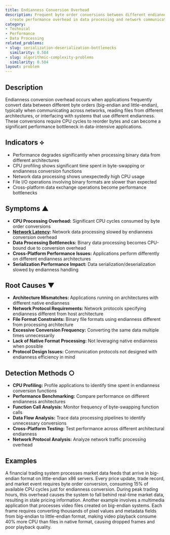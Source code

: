 ```yaml
---
title: Endianness Conversion Overhead
description: Frequent byte order conversions between different endianness formats
  create performance overhead in data processing and network communication.
category:
- Technical
- Performance
- Data Processing
related_problems:
- slug: serialization-deserialization-bottlenecks
  similarity: 0.584
- slug: algorithmic-complexity-problems
  similarity: 0.504
layout: problem
---
```


## Description

Endianness conversion overhead occurs when applications frequently convert data between different byte orders (big-endian and little-endian), typically when communicating across networks, reading files from different architectures, or interfacing with systems that use different endianness. These conversions require CPU cycles to reorder bytes and can become a significant performance bottleneck in data-intensive applications.

## Indicators ⟡

- Performance degrades significantly when processing binary data from different architectures
- CPU profiling shows significant time spent in byte-swapping or endianness conversion functions
- Network data processing shows unexpectedly high CPU usage
- File I/O operations involving binary formats are slower than expected
- Cross-platform data exchange operations become performance bottlenecks

## Symptoms ▲

- **CPU Processing Overhead:** Significant CPU cycles consumed by byte order conversions
- **[Network Latency](network-latency.md):** Network data processing slowed by endianness conversion overhead
- **Data Processing Bottlenecks:** Binary data processing becomes CPU-bound due to conversion overhead
- **Cross-Platform Performance Issues:** Applications perform differently on different endianness architectures
- **Serialization Performance Impact:** Data serialization/deserialization slowed by endianness handling

## Root Causes ▼

- **Architecture Mismatches:** Applications running on architectures with different native endianness
- **Network Protocol Requirements:** Network protocols specifying endianness different from host architecture
- **File Format Constraints:** Binary file formats using endianness different from processing architecture
- **Excessive Conversion Frequency:** Converting the same data multiple times unnecessarily
- **Lack of Native Format Processing:** Not leveraging native endianness when possible
- **Protocol Design Issues:** Communication protocols not designed with endianness efficiency in mind

## Detection Methods ○

- **CPU Profiling:** Profile applications to identify time spent in endianness conversion functions
- **Performance Benchmarking:** Compare performance on different endianness architectures
- **Function Call Analysis:** Monitor frequency of byte-swapping function calls
- **Data Flow Analysis:** Trace data processing pipelines to identify unnecessary conversions
- **Cross-Platform Testing:** Test performance across different architectural endianness
- **Network Protocol Analysis:** Analyze network traffic processing overhead

## Examples

A financial trading system processes market data feeds that arrive in big-endian format on little-endian x86 servers. Every price update, trade record, and market event requires byte order conversion, consuming 15% of available CPU cycles just for endianness conversion. During peak trading hours, this overhead causes the system to fall behind real-time market data, resulting in stale pricing information. Another example involves a multimedia application that processes video files created on big-endian systems. Each frame requires converting thousands of pixel values and metadata fields from big-endian to little-endian format, making video playback consume 40% more CPU than files in native format, causing dropped frames and poor playback quality.